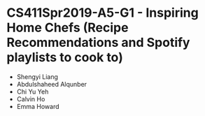 # CS411Spr2019-A5-G1 - Inspiring Home Chefs (Recipe Recommendations and Spotify playlists to cook to)
- Shengyi Liang
- Abdulshaheed Alqunber
- Chi Yu Yeh
- Calvin Ho
- Emma Howard
